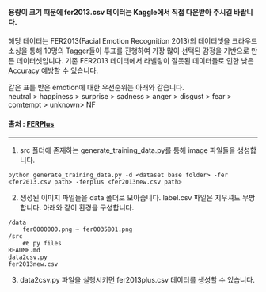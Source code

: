 #### 용량이 크기 때문에 fer2013.csv 데이터는 Kaggle에서 직접 다운받아 주시길 바랍니다.

해당 데이터는 FER2013(Facial Emotion Recognition 2013)의 데이터셋을 크라우드소싱을 통해 10명의 Tagger들이 투표를 진행하여 가장 많이 선택된 감정을 기반으로 만든 데이터셋입니다.
기존 FER2013 데이터에서 라벨링이 잘못된 데이터들로 인한 낮은 Accuracy 예방할 수 있습니다.

같은 표를 받은 emotion에 대한 우선순위는 아래와 같습니다.  
neutral > happiness > surprise > sadness > anger > disgust > fear > comtempt > unknown> NF

#### 출처 : [FERPlus](https://github.com/Microsoft/FERPlus)

---

1. src 폴더에 존재하는 generate_training_data.py를 통해 image 파일들을 생성합니다.
```
python generate_training_data.py -d <dataset base folder> -fer <fer2013.csv path> -ferplus <fer2013new.csv path>
```
2. 생성된 이미지 파일들을 data 폴더로 모아줍니다. label.csv 파일은 지우셔도 무방합니다. 아래와 같이 환경을 구성합니다.
```
/data
    fer0000000.png ~ fer0035801.png
/src
    #6 py files
README.md
data2csv.py
fer2013new.csv
```
3. data2csv.py 파일을 실행시키면 fer2013plus.csv 데이터를 생성할 수 있습니다.
